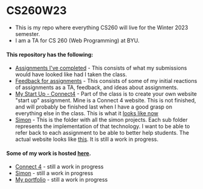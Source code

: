 # CS260W23
 - This is my repo where everything CS260 will live for the Winter 2023 semester.
 - I am a TA for CS 260 (Web Programming) at BYU. 

#### This repository has the following:
- [Assignments I've completed](assignments.md) - This consists of what my submissions would have looked like had I taken the class.
- [Feedback for assignments](assignmentFeedback.md) - This consists of some of my initial reactions of assignments as a TA, feedback, and ideas about assignments.
- [My Start Up - Connect4](./StartUp/specification/specification.md) - Part of the class is to create your own website "start up" assignment. Mine is a Connect 4 website. This is not finished, and will probably be finished last when I have a good grasp on everything else in the class. This is what it [looks like now](https://startup.rebekahdaniels.net) 
- [Simon](./simon) - This is the folder with all the simon projects. Each sub folder represents the implementation of that technology. I want to be able to refer back to each assignment to be able to better help students. The actual website looks like [this](https://simon.rebekahdaniels.net). It is still a work in progress.

#### Some of my work is hosted [here](https://rebekahdaniels.net).
- [Connect 4](https://startup.rebekahdaniels.net) - still a work in progress
- [Simon](https://simon.rebekahdaniels.net) - still a work in progress
- [My portfolio](https://rebekahdaniels.net) - still a work in progress
